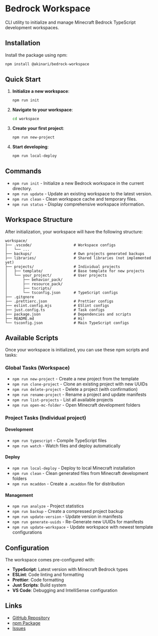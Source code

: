 # Bedrock Workspace

CLI utility to initialize and manage Minecraft Bedrock TypeScript development workspaces.

## Installation

Install the package using npm:

```bash
npm install @akinari/bedrock-workspace
```

## Quick Start

1. **Initialize a new workspace**:
   ```bash
   npm run init
   ```

2. **Navigate to your workspace**:
   ```bash
   cd workspace
   ```

3. **Create your first project**:
   ```bash
   npm run new-project
   ```

4. **Start developing**:
   ```bash
   npm run local-deploy
   ```

## Commands
- `npm run init` - Initialize a new Bedrock workspace in the current directory.
- `npm run update` - Update an existing workspace to the latest version.
- `npm run clean` - Clean workspace cache and temporary files.
- `npm run status` - Display comprehensive workspace information.

## Workspace Structure

After initialization, your workspace will have the following structure:

```
workspace/
├── .vscode/                   # Workspace configs
│   └── ...
├── backups/                   # Own projects generated backups
├── libraries/                 # Shared libraries (not implemented yet)
├── projects/                  # Individual projects
│   ├── template/              # Base template for new projects
│   └── your_project/          # User projects
│       ├── behavior_pack/
│       ├── resource_pack/
│       ├── tscripts/
│       └── tsconfig.json      # TypeScript configs
├── .gitgnore
├── .prettierc.json            # Prettier configs
├── eslint.config.mjs          # ESlint configs
├── just.config.ts             # Task configs
├── package.json               # Dependencies and scripts
├── README.md                  # Hi!
└── tsconfig.json              # Main TypeScript configs
```

## Available Scripts

Once your workspace is initialized, you can use these npm scripts and tasks:

### Global Tasks (Workspace)
- `npm run new-project` - Create a new project from the template
- `npm run clone-project` - Clone an existing project with new UUIDs
- `npm run delete-project` - Delete a project (with confirmation)
- `npm run rename-project` - Rename a project and update manifests
- `npm run list-projects` - List all available projects
- `npm run open-mc-folder` - Open Minecraft development folders

### Project Tasks (Individual project)
#### Development
- `npm run typescript` - Compile TypeScript files
- `npm run watch` - Watch files and deploy automatically

#### Deploy
- `npm run local-deploy` - Deploy to local Minecraft installation
- `npm run clean` - Clean generated files from Minecraft development folders
- `npm run mcaddon` - Create a `.mcaddon` file for distribution

#### Management
- `npm run analyze` - Project statistics
- `npm run backup` - Create a compressed project backup
- `npm run update-version` - Update version in manifests
- `npm run generate-uuids` - Re-Generate new UUIDs for manifests
- `npm run update-workspace` - Update workspace with newest template configurations

## Configuration

The workspace comes pre-configured with:

- **TypeScript**: Latest version with Minecraft Bedrock types
- **ESLint**: Code linting and formatting
- **Prettier**: Code formatting
- **Just Scripts**: Build system
- **VS Code**: Debugging and IntelliSense configuration

## Links

- [GitHub Repository](https://github.com/ackinari/bedrock-workspace)
- [npm Package](https://www.npmjs.com/package/@ackinari/bedrock-workspace)
- [Issues](https://github.com/ackinari/bedrock-workspace/issues)